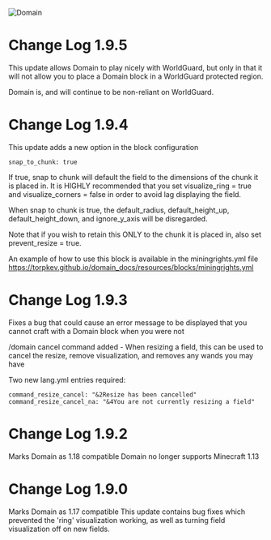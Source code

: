 ![Domain](https://torpkev.github.io/domain_docs/images/domain_alt_small.png)

# Change Log 1.9.5

This update allows Domain to play nicely with WorldGuard, but only in that it will not allow you to place a Domain block in a WorldGuard protected region.

Domain is, and will continue to be non-reliant on WorldGuard.

# Change Log 1.9.4

This update adds a new option in the block configuration

    snap_to_chunk: true

If true, snap to chunk will default the field to the dimensions of the chunk it is placed in. It is HIGHLY recommended that you set visualize_ring = true and visualize_corners = false in order to avoid lag displaying the field.

When snap to chunk is true, the default_radius, default_height_up, default_height_down, and ignore_y_axis will be disregarded.

Note that if you wish to retain this ONLY to the chunk it is placed in, also set prevent_resize = true.

An example of how to use this block is available in the miningrights.yml file https://torpkev.github.io/domain_docs/resources/blocks/miningrights.yml

# Change Log 1.9.3

Fixes a bug that could cause an error message to be displayed that you cannot craft with a Domain block when you were not

/domain cancel command added - When resizing a field, this can be used to cancel the resize, remove visualization, and removes any wands you may have

Two new lang.yml entries required:

    command_resize_cancel: "&2Resize has been cancelled"
    command_resize_cancel_na: "&4You are not currently resizing a field"

# Change Log 1.9.2

Marks Domain as 1.18 compatible
Domain no longer supports Minecraft 1.13

# Change Log 1.9.0

Marks Domain as 1.17 compatible
This update contains bug fixes which prevented the 'ring' visualization working, as well as turning field visualization off on new fields.
